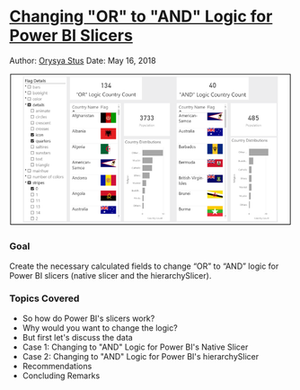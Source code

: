 # [Changing "OR" to "AND" Logic for Power BI Slicers](https://medium.com/@ostus/changing-or-to-and-logic-for-power-bi-slicers-1a6b20aee5f5)
Author: [Orysya Stus](https://www.linkedin.com/in/orysyastus/)
Date: May 16, 2018

<img src="BlogImages/HierarchySlicerAppliedBoxed.PNG" width="800">


### Goal

Create the necessary calculated fields to change “OR” to “AND” logic for Power BI slicers (native slicer and the hierarchySlicer).

### Topics Covered
* So how do Power BI's slicers work?
* Why would you want to change the logic?
* But first let's discuss the data
* Case 1: Changing to "AND" Logic for Power BI's Native Slicer
* Case 2: Changing to "AND" Logic for Power BI's hierarchySlicer
* Recommendations
* Concluding Remarks
